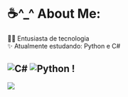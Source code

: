 # ☕^_^ About Me:
👩‍💻 Entusiasta de tecnologia <br>✨ Atualmente estudando: Python e C#<br>


![C#](https://img.shields.io/badge/c%23-%23239120.svg?style=for-the-badge&logo=csharp&logoColor=white) ![Python](https://img.shields.io/badge/python-3670A0?style=for-the-badge&logo=python&logoColor=ffdd54) !
---
[![](https://visitcount.itsvg.in/api?id=evelyn-benitez&icon=0&color=10)](https://visitcount.itsvg.in)
